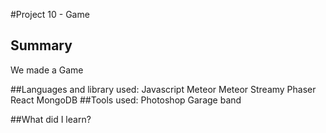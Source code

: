 #Project 10 - Game
## Summary 
We made a Game

##Languages and library used:
Javascript
Meteor
Meteor Streamy
Phaser
React
MongoDB
##Tools used:
Photoshop
Garage band

##What did I learn?